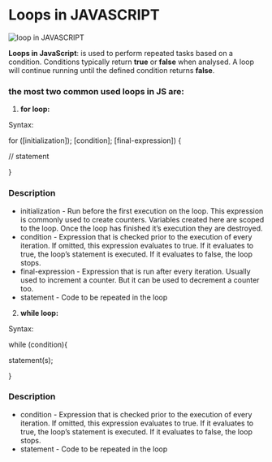 # Loops in JAVASCRIPT

![loop in JAVASCRIPT](https://i.ytimg.com/vi/Kn06785pkJg/maxresdefault.jpg)
 
 **Loops in JavaScript**: is used to perform repeated tasks based on a condition. Conditions typically return **true** or **false** when analysed. A loop will continue running until the defined condition returns **false**.

 ### the most two common used loops in JS are:

 1. **for loop:**

 Syntax:

 for ([initialization]); [condition]; [final-expression]) {
   
   // statement
 
 }


 ### Description
 * initialization - Run before the first execution on the loop. This expression is commonly used to create counters. Variables created here are scoped to the loop. Once the loop has finished it’s execution they are destroyed.
 * condition - Expression that is checked prior to the execution of every iteration. If omitted, this expression evaluates to true. If it evaluates to true, the loop’s statement is executed. If it evaluates to false, the loop stops.
 * final-expression - Expression that is run after every iteration. Usually used to increment a counter. But it can be used to decrement a counter too.
 * statement - Code to be repeated in the loop
 

 2. **while loop:** 

 Syntax:

 while (condition){

  statement(s);

 }


 ### Description
 * condition - Expression that is checked prior to the execution of every iteration. If omitted, this expression evaluates to true. If it evaluates to true, the loop’s statement is executed. If it evaluates to false, the loop stops.
 * statement - Code to be repeated in the loop